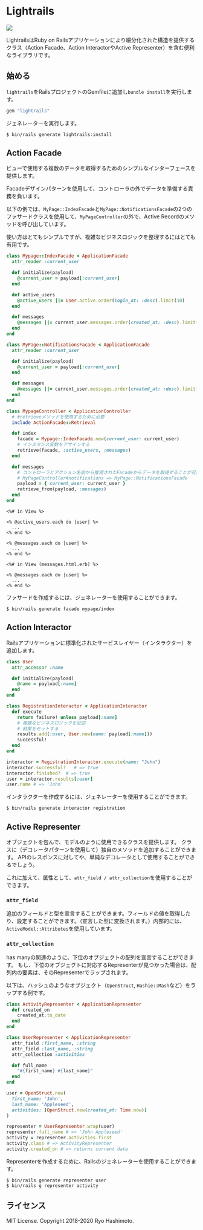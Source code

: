 # Lightrails

![](https://github.com/ryohashimoto/lightrails/workflows/Ruby/badge.svg)

LightrailsはRuby on Railsアプリケーションにより細分化された構造を提供するクラス（Action Facade、Action InteractorやActive Representer）を含む便利なライブラリです。

## 始める

`lightrails`をRailsプロジェクトのGemfileに追加し`bundle install`を実行します。

```ruby
gem "lightrails"
```

ジェネレーターを実行します。

```
$ bin/rails generate lightrails:install
```

## Action Facade

ビューで使用する複数のデータを取得するためのシンプルなインターフェースを提供します。

Facadeデザインパターンを使用して、コントローラの外でデータを準備する責務を負います。

以下の例では、`MyPage::IndexFacade`と`MyPage::NotificationsFacade`の2つのファサードクラスを使用して、`MyPageController`の外で、Active Recordのメソッドを呼び出しています。

使い方はとてもシンプルですが、複雑なビジネスロジックを整理するにはとても有用です。

```ruby
class Mypage::IndexFacade < ApplicationFacade
  attr_reader :current_user

  def initialize(payload)
    @current_user = payload[:current_user]
  end

  def active_users
    @active_users ||= User.active.order(login_at: :desc).limit(10)
  end

  def messages
    @messages ||= current_user.messages.order(created_at: :desc).limit(10)
  end
end

class MyPage::NotificationsFacade < ApplicationFacade
  attr_reader :current_user

  def initialize(payload)
    @current_user = payload[:current_user]
  end

  def messages
    @messages ||= current_user.messages.order(created_at: :desc).limit(10)
  end
end

class MypageController < ApplicationController
  # #retrieveメソッドを使用するために必要
  include ActionFacade::Retrieval

  def index
    facade = Mypage::IndexFacade.new(current_user: current_user)
    # インスタンス変数をアサインする
    retrieve(facade, :active_users, :messages)
  end

  def messages
    # コントローラとアクション名前から推測されたFacadeからデータを取得することが可能
    # MyPageController#notifications => MyPage::NotificationsFacade
    payload = { current_user: current_user }
    retrieve_from(payload, :messages)
  end
end
```

```erb
<%# in View %>

<% @active_users.each do |user| %>
  ...
<% end %>

<% @messages.each do |user| %>
  ...
<% end %>

<%# in View (messages.html.erb) %>

<% @messages.each do |user| %>
  ...
<% end %>
```

ファサードを作成するには、ジェネレーターを使用することができます。

```
$ bin/rails generate facade mypage/index
```

## Action Interactor

Railsアプリケーションに標準化されたサービスレイヤー（インタラクター）を追加します。

```ruby
class User
  attr_accessor :name

  def initialize(payload)
    @name = payload[:name]
  end
end

class RegistrationInteractor < ApplicationInteractor
  def execute
    return failure! unless payload[:name]
    # 複雑なビジネスロジックを記述
    # 結果をセットする
    results.add(:user, User.new(name: payload[:name]))
    successful!
  end
end

interactor = RegistrationInteractor.execute(name: "John")
interactor.successful?   # => true
interactor.finished?  # => true
user = interactor.results[:user]
user.name # => 'John'
```

インタラクターを作成するには、ジェネレーターを使用することができます。

```
$ bin/rails generate interactor registration
```

## Active Representer

オブジェクトを包んで、モデルのように使用できるクラスを提供します。
クラスに（デコレータパターンを使用して）独自のメソッドを追加することができます。
APIのレスポンスに対してや、単純なデコレータとして使用することができるでしょう。

これに加えて、属性として、`attr_field / attr_collection`を使用することができます。

### `attr_field`

追加のフィールドと型を宣言することができます。フィールドの値を取得したり、設定することができます。（宣言した型に変換されます。）内部的には、`ActiveModel::Attributes`を使用しています。

### `attr_collection`

has manyの関連のように、下位のオブジェクトの配列を宣言することができます。
もし、下位のオブジェクトに対応するRepresenterが見つかった場合は、配列内の要素は、そのRepresenterでラップされます。

以下は、ハッシュのようなオブジェクト（`OpenStruct`, `Hashie::Mash`など）をラップする例です。

```ruby
class ActivityRepresenter < ApplicationRepresenter
  def created_on
    created_at.to_date
  end
end

class UserRepresenter < ApplicationRepresenter
  attr_field :first_name, :string
  attr_field :last_name, :string
  attr_collection :activities

  def full_name
    "#{first_name} #{last_name}"
  end
end

user = OpenStruct.new(
  first_name: 'John',
  last_name: 'Appleseed',
  activities: [OpenStruct.new(created_at: Time.now)]
)

representer = UserRepresenter.wrap(user)
representer.full_name # => 'John Appleseed'
activity = representer.activities.first
activity.class # => ActivityRepresenter
activity.created_on # => returns current date
```

Representerを作成するために、Railsのジェネレーターを使用することができます。

```
$ bin/rails generate representer user
$ bin/rails g representer activity
```

## ライセンス

MIT License. Copyright 2018-2020 Ryo Hashimoto.
